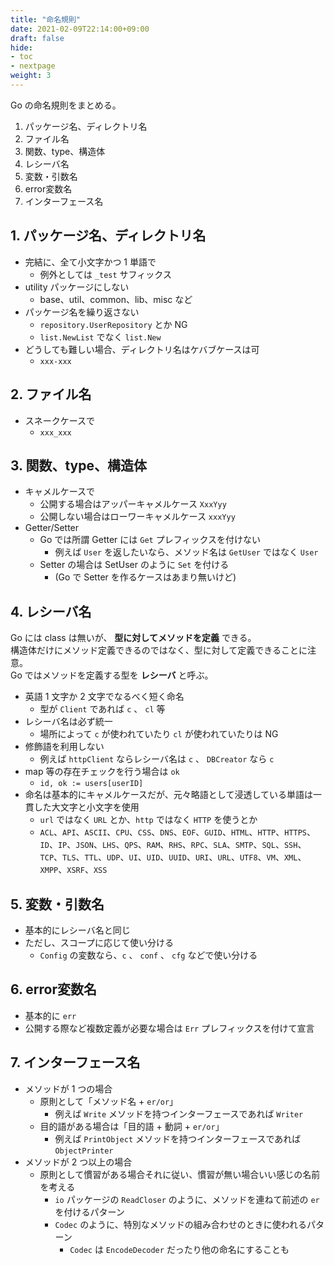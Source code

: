 ```yaml
---
title: "命名規則"
date: 2021-02-09T22:14:00+09:00
draft: false
hide:
- toc
- nextpage
weight: 3
---
```


Go の命名規則をまとめる。

1. パッケージ名、ディレクトリ名
2. ファイル名
3. 関数、type、構造体
4. レシーバ名
5. 変数・引数名
6. error変数名
7. インターフェース名

<!--more-->

## 1. パッケージ名、ディレクトリ名

- 完結に、全て小文字かつ 1 単語で
  - 例外としては `_test` サフィックス
- utility パッケージにしない
  - base、util、common、lib、misc など
- パッケージ名を繰り返さない
  - `repository.UserRepository` とか NG
  - `list.NewList` でなく `list.New`
- どうしても難しい場合、ディレクトリ名はケバブケースは可
  - `xxx-xxx`

## 2. ファイル名

- スネークケースで
  - `xxx_xxx`

## 3. 関数、type、構造体

- キャメルケースで
  - 公開する場合はアッパーキャメルケース `XxxYyy`
  - 公開しない場合はローワーキャメルケース `xxxYyy`
- Getter/Setter
  - Go では所謂 Getter には `Get` プレフィックスを付けない
    - 例えば `User` を返したいなら、メソッド名は `GetUser` ではなく `User`
  - Setter の場合は SetUser のように `Set` を付ける
    -  (Go で Setter を作るケースはあまり無いけど)

## 4. レシーバ名

Go には class は無いが、 **型に対してメソッドを定義** できる。  
構造体だけにメソッド定義できるのではなく、型に対して定義できることに注意。  
Go ではメソッドを定義する型を **レシーバ** と呼ぶ。

- 英語 1 文字か 2 文字でなるべく短く命名
  - 型が `Client` であれば `c` 、 `cl` 等
- レシーバ名は必ず統一
  - 場所によって `c` が使われていたり `cl` が使われていたりは NG
- 修飾語を利用しない
  - 例えば `httpClient` ならレシーバ名は `c` 、 `DBCreator` なら `c`
- map 等の存在チェックを行う場合は `ok`
  - `id, ok := users[userID]`
- 命名は基本的にキャメルケースだが、元々略語として浸透している単語は一貫した大文字と小文字を使用
  - `url` ではなく `URL` とか、`http` ではなく `HTTP` を使うとか
  - `ACL`、`API`、`ASCII`、`CPU`、`CSS`、`DNS`、`EOF`、`GUID`、`HTML`、`HTTP`、`HTTPS`、`ID`、`IP`、`JSON`、`LHS`、`QPS`、`RAM`、`RHS`、`RPC`、`SLA`、`SMTP`、`SQL`、`SSH`、`TCP`、`TLS`、`TTL`、`UDP`、`UI`、`UID`、`UUID`、`URI`、`URL`、`UTF8`、`VM`、`XML`、`XMPP`、`XSRF`、`XSS`

## 5. 変数・引数名

- 基本的にレシーバ名と同じ
- ただし、スコープに応じて使い分ける
  - `Config` の変数なら、`c` 、 `conf` 、 `cfg` などで使い分ける

## 6. error変数名

- 基本的に `err`
- 公開する際など複数定義が必要な場合は `Err` プレフィックスを付けて宣言

## 7. インターフェース名

- メソッドが 1 つの場合
  - 原則として「メソッド名 + `er/or`」
    - 例えば `Write` メソッドを持つインターフェースであれば `Writer`
  - 目的語がある場合は「目的語 + 動詞 + `er/or`」
    - 例えば `PrintObject` メソッドを持つインターフェースであれば `ObjectPrinter`
- メソッドが 2 つ以上の場合
  - 原則として慣習がある場合それに従い、慣習が無い場合いい感じの名前を考える
    - `io` パッケージの `ReadCloser` のように、メソッドを連ねて前述の `er` を付けるパターン
    - `Codec` のように、特別なメソッドの組み合わせのときに使われるパターン
      - `Codec` は `EncodeDecoder` だったり他の命名にすることも